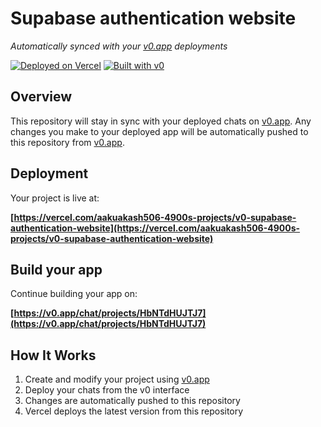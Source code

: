 # Supabase authentication website

*Automatically synced with your [v0.app](https://v0.app) deployments*

[![Deployed on Vercel](https://img.shields.io/badge/Deployed%20on-Vercel-black?style=for-the-badge&logo=vercel)](https://vercel.com/aakuakash506-4900s-projects/v0-supabase-authentication-website)
[![Built with v0](https://img.shields.io/badge/Built%20with-v0.app-black?style=for-the-badge)](https://v0.app/chat/projects/HbNTdHUJTJ7)

## Overview

This repository will stay in sync with your deployed chats on [v0.app](https://v0.app).
Any changes you make to your deployed app will be automatically pushed to this repository from [v0.app](https://v0.app).

## Deployment

Your project is live at:

**[https://vercel.com/aakuakash506-4900s-projects/v0-supabase-authentication-website](https://vercel.com/aakuakash506-4900s-projects/v0-supabase-authentication-website)**

## Build your app

Continue building your app on:

**[https://v0.app/chat/projects/HbNTdHUJTJ7](https://v0.app/chat/projects/HbNTdHUJTJ7)**

## How It Works

1. Create and modify your project using [v0.app](https://v0.app)
2. Deploy your chats from the v0 interface
3. Changes are automatically pushed to this repository
4. Vercel deploys the latest version from this repository
